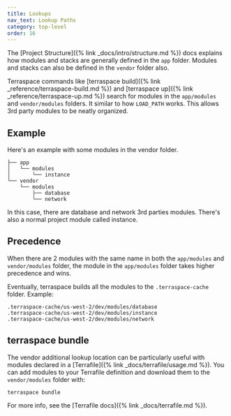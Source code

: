 ```yaml
---
title: Lookups
nav_text: Lookup Paths
category: top-level
order: 16
---
```


The [Project Structure]({% link _docs/intro/structure.md %}) docs explains how modules and stacks are generally defined in the `app` folder. Modules and stacks can also be defined in the `vendor` folder also.

Terraspace commands like [terraspace build]({% link _reference/terraspace-build.md %}) and [terraspace up]({% link _reference/terraspace-up.md %}) search for modules in the `app/modules` and `vendor/modules` folders. It similar to how `LOAD_PATH` works. This allows 3rd party modules to be neatly organized.

## Example

Here's an example with some modules in the vendor folder.

    ├── app
    │   └── modules
    │       └── instance
    └── vendor
        └── modules
            ├── database
            └── network

In this case, there are database and network 3rd parties modules. There's also a normal project module called instance.

## Precedence

When there are 2 modules with the same name in both the `app/modules` and `vendor/modules` folder, the module in the `app/modules` folder takes higher precedence and wins.

Eventually, terraspace builds all the modules to the `.terraspace-cache` folder. Example:

    .terraspace-cache/us-west-2/dev/modules/database
    .terraspace-cache/us-west-2/dev/modules/instance
    .terraspace-cache/us-west-2/dev/modules/network

## terraspace bundle

The vendor additional lookup location can be particularly useful with modules declared in a [Terrafile]({% link _docs/terrafile/usage.md %}). You can add modules to your Terrafile definition and download them to the `vendor/modules` folder with:

    terraspace bundle

For more info, see the [Terrafile docs]({% link _docs/terrafile.md %}).
